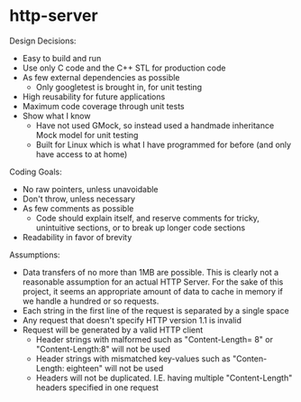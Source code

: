 # http-server

Design Decisions:
- Easy to build and run
- Use only C code and the C++ STL for production code
- As few external dependencies as possible
    - Only googletest is brought in, for unit testing
- High reusability for future applications
- Maximum code coverage through unit tests
- Show what I know
    - Have not used GMock, so instead used a handmade inheritance Mock model for unit testing
    - Built for Linux which is what I have programmed for before (and only have access to at home)

Coding Goals:
- No raw pointers, unless unavoidable
- Don't throw, unless necessary
- As few comments as possible
    - Code should explain itself, and reserve comments for tricky, unintuitive sections, or to break
    up longer code sections
- Readability in favor of brevity

Assumptions:
- Data transfers of no more than 1MB are possible. This is clearly not a reasonable assumption for an actual HTTP Server. For the sake of this project, it seems an appropriate amount of data to cache in memory if we handle a hundred or so requests.
- Each string in the first line of the request is separated by a single space
- Any request that doesn't specify HTTP version 1.1 is invalid
- Request will be generated by a valid HTTP client
    - Header strings with malformed such as "Content-Length= 8" or "Content-Length:8" will not be used
    - Header strings with mismatched key-values such as "Conten-Length: eighteen" will not be used
    - Headers will not be duplicated. I.E. having multiple "Content-Length" headers specified in one request